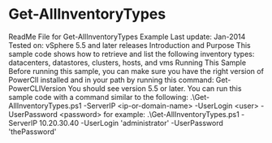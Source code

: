 # Get-AllInventoryTypes
ReadMe File for Get-AllInventoryTypes Example  Last update: Jan-2014 Tested on: vSphere 5.5 and later releases  Introduction and Purpose  This sample code shows how to retrieve and list the following inventory types: datacenters, datastores, clusters, hosts, and vms  Running This Sample  Before running this sample, you can make sure you have the right version of PowerClI installed and in your path by running this command: Get-PowerCLIVersion You should see version 5.5 or later.  You can run this sample code with a command similar to the following: .\Get-AllInventoryTypes.ps1 -ServerIP &lt;ip-or-domain-name> -UserLogin &lt;user> -UserPassword &lt;password> for example: .\Get-AllInventoryTypes.ps1 -ServerIP 10.20.30.40 -UserLogin 'administrator' -UserPassword 'thePassword'
